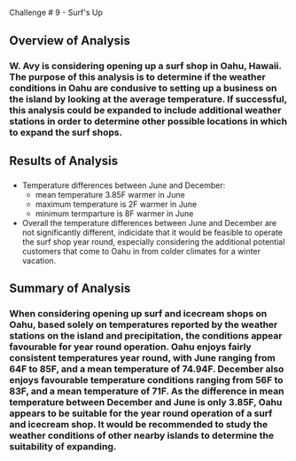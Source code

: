# 
Challenge # 9 - Surf's Up

## Overview of Analysis
### W. Avy is considering opening up a surf shop in Oahu, Hawaii. The purpose of this analysis is to determine if the weather conditions in Oahu are condusive to setting up a business on the island by looking at the average temperature.  If successful, this analysis could be expanded to include additional weather stations in order to determine other possible locations in which to expand the surf shops. 

## Results of Analysis
### 
- Temperature differences between June and December:
  -   mean temperature 3.85F warmer in June
  -   maximum temperature is 2F warmer in June
  -   minimum termparture is 8F warmer in June
-   Overall the temperature differences between June and December are not significantly different, indicidate that it would be feasible to operate the surf shop year round,           especially considering the additional potential customers that come to Oahu in from colder climates for a winter vacation.  

## Summary of Analysis
### When considering opening up surf and icecream shops on Oahu, based solely on temperatures reported by the weather stations on the island and precipitation, the conditions appear favourable for year round operation.  Oahu enjoys fairly consistent temperatures year round, with June ranging from 64F to 85F, and a mean temperature of 74.94F.  December also enjoys favourable temperature conditions ranging from 56F to 83F, and a mean temperature of 71F.  As the difference in mean temperature between December and June is only 3.85F, Oahu appears to be suitable for the year round operation of a surf and icecream shop.  It would be recommended to study the weather conditions of other nearby islands to determine the suitability of expanding.
